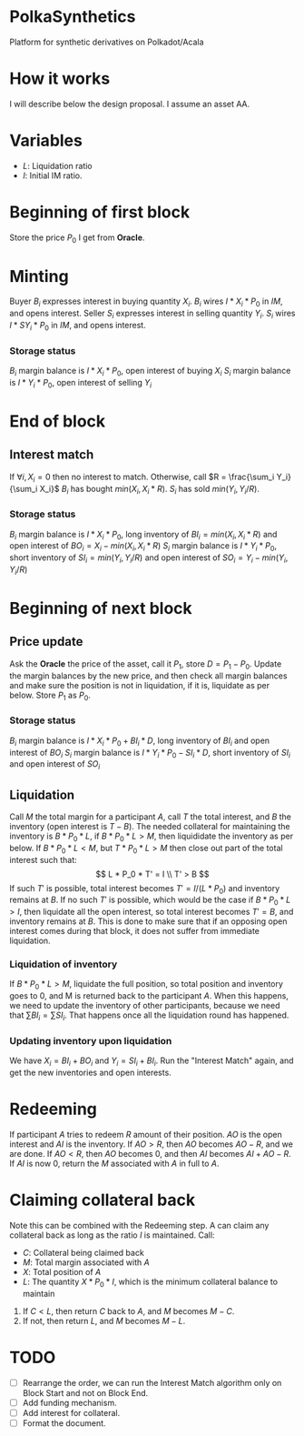 # PolkaSynthetics
Platform for synthetic derivatives on Polkadot/Acala

# How it works
I will describe below the design proposal. I assume an asset AA.

# Variables
* *L*: Liquidation ratio
* *I*: Initial IM ratio.

# Beginning of first block
Store the price $P_0$ I get from **Oracle**.

# Minting
Buyer $B_i$ expresses interest in buying quantity $X_i$. $B_i$ wires $I * X_i * P_0$ in *IM*, and opens interest.
Seller $S_i$ expresses interest in selling quantity $Y_i$. $S_i$ wires $I * SY_i * P_0$ in *IM*, and opens interest.

### Storage status
$B_i$ margin balance is $I * X_i * P_0$, open interest of buying $X_i$
$S_i$ margin balance is $I * Y_i * P_0$, open interest of selling $Y_i$

# End of block
## Interest match
If $\forall i, X_i = 0$ then no interest to match. Otherwise, call $R = \frac{\sum_i Y_i}{\sum_i X_i}$
$B_i$ has bought $min(X_i, X_i * R)$.
$S_i$ has sold $min(Y_i, Y_i / R)$.

### Storage status
$B_i$ margin balance is $I * X_i * P_0$, long inventory of $BI_i = min(X_i, X_i * R)$ and open interest of $BO_i = X_i - min(X_i, X_i * R)$
$S_i$ margin balance is $I * Y_i * P_0$, short inventory of $SI_i = min(Y_i, Y_i / R)$ and open interest of $SO_i = Y_i - min(Y_i, Y_i / R)$

# Beginning of next block
## Price update
Ask the **Oracle** the price of the asset, call it $P_1$, store $D = P_1 - P_0$. Update the margin balances by the new price, and then check all margin balances and make sure the position is not in liquidation, if it is, liquidate as per below.
Store $P_1$ as $P_0$.

### Storage status
$B_i$ margin balance is $I * X_i * P_0 + BI_i * D$, long inventory of $BI_i$ and open interest of $BO_i$
$S_i$ margin balance is $I * Y_i * P_0 - SI_i * D$, short inventory of $SI_i$ and open interest of $SO_i$

## Liquidation
Call *M* the total margin for a participant *A*, call *T* the total interest, and *B* the inventory (open interest is $T - B$).
The needed collateral for maintaining the inventory is $B * P_0 * L$, if $B * P_0 * L > M$, then liquididate the inventory as per below.
If $B * P_0 * L < M$, but $T * P_0 * L > M$ then close out part of the total interest such that:
$$
L * P_0 * T' = I \\
T' > B
$$
If such $T'$ is possible, total interest becomes $T' = I / (L * P_0)$ and inventory remains at *B*. If no such $T'$ is possible, which would be the case if $B * P_0 * L > I$, then liquidate all the open interest, so total interest becomes $T' = B$, and inventory remains at *B*. This is done to make sure that if an opposing open interest comes during that block, it does not suffer from immediate liquidation.

### Liquidation of inventory
If $B * P_0 * L > M$, liquidate the full position, so total position and inventory goes to $0$, and M is returned back to the participant *A*. When this happens, we need to update the inventory of other participants, because we need that $\sum BI_i = \sum SI_i$. That happens once all the liquidation round has happened.

### Updating inventory upon liquidation
We have $X_i = BI_i + BO_i$ and $Y_i = SI_i + BI_i$. Run the "Interest Match" again, and get the new inventories and open interests.

# Redeeming
If participant *A* tries to redeem *R* amount of their position. *AO* is the open interest and *AI* is the inventory. If $AO > R$, then *AO* becomes $AO - R$, and we are done.
If $AO < R$, then *AO* becomes $0$, and then *AI* becomes $AI + AO - R$. If *AI* is now $0$, return the *M* associated with *A* in full to *A*.

# Claiming collateral back
Note this can be combined with the Redeeming step.
A can claim any collateral back as long as the ratio *I* is maintained. Call:
* *C*: Collateral being claimed back
* *M*: Total margin associated with *A*
* *X*: Total position of *A*
* *L*: The quantity $X*P_0*I$, which is the minimum collateral balance to maintain


1. If $C < L$, then return *C* back to *A*, and *M* becomes $M - C$.
2. If not, then return *L*, and *M* becomes $M - L$.

# TODO
- [ ] Rearrange the order, we can run the Interest Match algorithm only on Block Start and not on Block End.
- [ ] Add funding mechanism.
- [ ] Add interest for collateral.
- [ ] Format the document.
